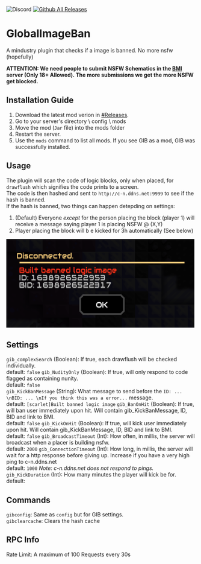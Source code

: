 ![Discord](https://img.shields.io/discord/917595056075071488)
[![Github All Releases](https://img.shields.io/github/downloads/L0615T1C5-216AC-9437/GlobalImageBan/total.svg)]()
# GlobalImageBan
A mindustry plugin that checks if a image is banned. No more nsfw (hopefully)

**ATTENTION: We need people to submit NSFW Schematics in the [BMI](https://discord.gg/v7SyYd2D3y) server (Only 18+ Allowed). The more submissions we get the more NSFW get blocked.**

## Installation Guide
1. Download the latest mod verion in [#Releases](https://github.com/L0615T1C5-216AC-9437/MaxRateCalculator/releases).  
2. Go to your server's directory \ config \ mods
3. Move the mod (`Jar` file) into the mods folder  
4. Restart the server.
5. Use the `mods` command to list all mods. If you see GIB as a mod, GIB was successfully installed.
## Usage
The plugin will scan the code of logic blocks, only when placed, for `drawflush` which signifies the code prints to a screen.  
The code is then hashed and sent to `http://c-n.ddns.net:9999` to see if the hash is banned.  
If the hash is banned, two things can happen detepding on settings:  
1. (Default) Everyone *except* for the person placing the block (player 1) will receive a message saying player 1 is placing NSFW @ (X,Y)
2. Player placing the block will b e kicked for 3h automatically (See below)
<img src="readme/kick.png" alt="MaxRatio" width="500"/>  

## Settings  
`gib_complexSearch` (Boolean): If true, each drawflush will be checked individually.  
default: `false`
`gib_NudityOnly` (Boolean): If true, will only respond to code flagged as containing nunity.  
default: `false`  
`gib_KickBanMessage` (String): What message to send before the `ID: ... \nBID: ... \nIf you think this was a error...` message.  
default: `[scarlet]Built banned logic image`
`gib_BanOnHit` (Boolean): If true, will ban user immediately upon hit. Will contain gib_KickBanMessage, ID, BID and link to BMI.  
default: `false`
`gib_KickOnHit` (Boolean): If true, will kick user immediately upon hit. Will contain gib_KickBanMessage, ID, BID and link to BMI.  
default: `false`
`gib_BroadcastTimeout` (Int): How often, in millis, the server will broadcast when a placer is building nsfw.  
default: `2000`
`gib_ConnectionTimeout` (Int): How long, in millis, the server will wait for a http response before giving up. Increase if you have a very high ping to c-n.ddns.net  
default: `1000`
*Note: c-n.ddns.net does not respond to pings.*
`gib_KickDuration` (Int): How many minutes the player will kick be for.
default: 
## Commands  
`gibconfig`: Same as `config` but for GIB settings.  
`gibclearcache`: Clears the hash cache
## RPC Info
Rate Limit: A maximum of 100 Requests every 30s
